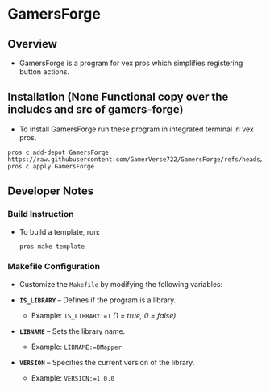 # GamersForge

## Overview

- GamersForge is a program for vex pros which simplifies registering button actions.

## Installation (None Functional copy over the includes and src of gamers-forge)

- To install GamersForge run these program in integrated terminal in vex pros.

```
pros c add-depot GamersForge https://raw.githubusercontent.com/GamerVerse722/GamersForge/refs/heads/depot/stable.json
pros c apply GamersForge
```

## Developer Notes

### Build Instruction

- To build a template, run:

  ```
  pros make template
  ```

### Makefile Configuration

- Customize the `Makefile` by modifying the following variables:

- **`IS_LIBRARY`** – Defines if the program is a library.

  - Example: `IS_LIBRARY:=1` _(1 = true, 0 = false)_

- **`LIBNAME`** – Sets the library name.
  - Example: `LIBNAME:=BMapper`
- **`VERSION`** – Specifies the current version of the library.
  - Example: `VERSION:=1.0.0`
